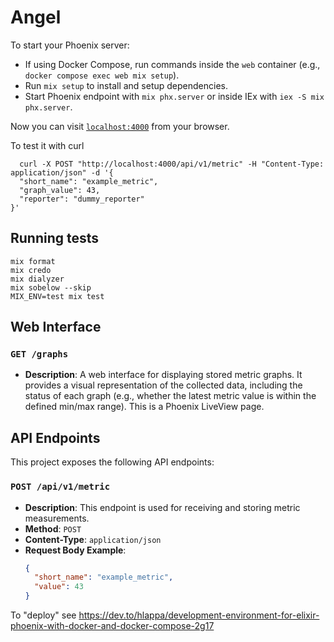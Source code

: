 # Angel

To start your Phoenix server:

  * If using Docker Compose, run commands inside the `web` container (e.g., `docker compose exec web mix setup`).
  * Run `mix setup` to install and setup dependencies.
  * Start Phoenix endpoint with `mix phx.server` or inside IEx with `iex -S mix phx.server`.

Now you can visit [`localhost:4000`](http://localhost:4000) from your browser.

To test it with curl

```
  curl -X POST "http://localhost:4000/api/v1/metric" -H "Content-Type: application/json" -d '{
  "short_name": "example_metric",
  "graph_value": 43,
  "reporter": "dummy_reporter"
}'
```

## Running tests
```
mix format
mix credo
mix dialyzer
mix sobelow --skip
MIX_ENV=test mix test
```

## Web Interface

### `GET /graphs`

*   **Description**: A web interface for displaying stored metric graphs. It provides a visual representation of the collected data, including the status of each graph (e.g., whether the latest metric value is within the defined min/max range). This is a Phoenix LiveView page.

## API Endpoints

This project exposes the following API endpoints:

### `POST /api/v1/metric`

*   **Description**: This endpoint is used for receiving and storing metric measurements.
*   **Method**: `POST`
*   **Content-Type**: `application/json`
*   **Request Body Example**:
    ```json
    {
      "short_name": "example_metric",
      "value": 43
    }
    ```

To "deploy" see https://dev.to/hlappa/development-environment-for-elixir-phoenix-with-docker-and-docker-compose-2g17
